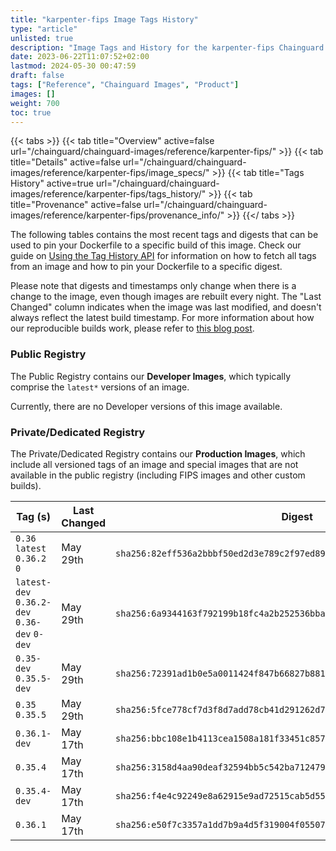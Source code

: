 ```yaml
---
title: "karpenter-fips Image Tags History"
type: "article"
unlisted: true
description: "Image Tags and History for the karpenter-fips Chainguard Image"
date: 2023-06-22T11:07:52+02:00
lastmod: 2024-05-30 00:47:59
draft: false
tags: ["Reference", "Chainguard Images", "Product"]
images: []
weight: 700
toc: true
---
```


{{< tabs >}}
{{< tab title="Overview" active=false url="/chainguard/chainguard-images/reference/karpenter-fips/" >}}
{{< tab title="Details" active=false url="/chainguard/chainguard-images/reference/karpenter-fips/image_specs/" >}}
{{< tab title="Tags History" active=true url="/chainguard/chainguard-images/reference/karpenter-fips/tags_history/" >}}
{{< tab title="Provenance" active=false url="/chainguard/chainguard-images/reference/karpenter-fips/provenance_info/" >}}
{{</ tabs >}}

The following tables contains the most recent tags and digests that can be used to pin your Dockerfile to a specific build of this image. Check our guide on [Using the Tag History API](/chainguard/chainguard-images/using-the-tag-history-api/) for information on how to fetch all tags from an image and how to pin your Dockerfile to a specific digest.

Please note that digests and timestamps only change when there is a change to the image, even though images are rebuilt every night. The "Last Changed" column indicates when the image was last modified, and doesn't always reflect the latest build timestamp. For more information about how our reproducible builds work, please refer to [this blog post](https://www.chainguard.dev/unchained/reproducing-chainguards-reproducible-image-builds).

### Public Registry
The Public Registry contains our **Developer Images**, which typically comprise the `latest*` versions of an image.

Currently, there are no Developer versions of this image available.

### Private/Dedicated Registry
The Private/Dedicated Registry contains our **Production Images**, which include all versioned tags of an image and special images that are not available in the public registry (including FIPS images and other custom builds).

| Tag (s)                                       | Last Changed | Digest                                                                    |
|-----------------------------------------------|--------------|---------------------------------------------------------------------------|
|  `0.36` `latest` `0.36.2` `0`                 | May 29th     | `sha256:82eff536a2bbbf50ed2d3e789c2f97ed8965632620e6429b97abef4358ce6577` |
|  `latest-dev` `0.36.2-dev` `0.36-dev` `0-dev` | May 29th     | `sha256:6a9344163f792199b18fc4a2b252536bba4dc01c0dbb8063e67ae3b43e0b7b28` |
|  `0.35-dev` `0.35.5-dev`                      | May 29th     | `sha256:72391ad1b0e5a0011424f847b66827b8818f8a489f7cc4e45a76f293423763da` |
|  `0.35` `0.35.5`                              | May 29th     | `sha256:5fce778cf7d3f8d7add78cb41d291262d7bdc3d38279031a16de8ef68eb83371` |
|  `0.36.1-dev`                                 | May 17th     | `sha256:bbc108e1b4113cea1508a181f33451c8570f91e72ce346326aed799e69adfb3a` |
|  `0.35.4`                                     | May 17th     | `sha256:3158d4aa90deaf32594bb5c542ba712479206d1f4af3fd7e1997fa04d7ca82e9` |
|  `0.35.4-dev`                                 | May 17th     | `sha256:f4e4c92249e8a62915e9ad72515cab5d55003f7537932571a011820b95a9edb5` |
|  `0.36.1`                                     | May 17th     | `sha256:e50f7c3357a1dd7b9a4d5f319004f055074e570fc09e73d420a3696399eecf32` |

